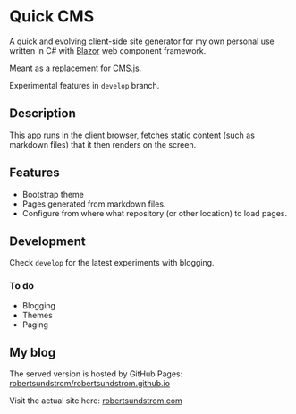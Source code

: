 # Quick CMS

A quick and evolving client-side site generator for my own personal use written in C# with [Blazor](https://blazor.net/) web component framework.

Meant as a replacement for [CMS.js](https://github.com/chrisdiana/cms.js).

Experimental features in ```develop``` branch.

## Description

This app runs in the client browser, fetches static content (such as markdown files) that it then renders on the screen.

## Features
* Bootstrap theme
* Pages generated from markdown files.
* Configure from where what repository (or other location) to load pages.

## Development
Check ```develop``` for the latest experiments with blogging.

### To do
* Blogging
* Themes
* Paging

## My blog
The served version is hosted by GitHub Pages: [robertsundstrom/robertsundstrom.github.io](https://github.com/robertsundstrom/robertsundstrom.github.io)

Visit the actual site here: [robertsundstrom.com](http://robertsundstrom.com)
